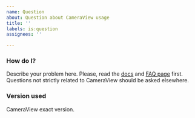 ```yaml
---
name: Question
about: Question about CameraView usage
title: ''
labels: is:question
assignees: ''

---
```


### How do I?
Describe your problem here. Please, read the [docs](https://natario1.github.io/CameraView) and [FAQ page](https://natario1.github.io/CameraView/about/faq) first.
Questions not strictly related to CameraView should be asked elsewhere.

### Version used
CameraView exact version.
